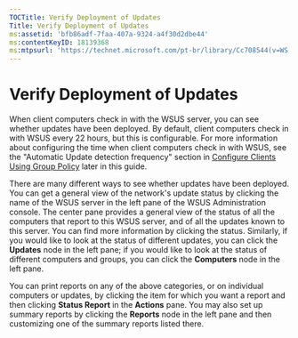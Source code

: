 ```yaml
---
TOCTitle: Verify Deployment of Updates
Title: Verify Deployment of Updates
ms:assetid: 'bfb86adf-7faa-407a-9324-a4f30d2dbe44'
ms:contentKeyID: 18139368
ms:mtpsurl: 'https://technet.microsoft.com/pt-br/library/Cc708544(v=WS.10)'
---
```


Verify Deployment of Updates
============================

When client computers check in with the WSUS server, you can see whether updates have been deployed. By default, client computers check in with WSUS every 22 hours, but this is configurable. For more information about configuring the time when client computers check in with WSUS, see the "Automatic Update detection frequency" section in [Configure Clients Using Group Policy](https://technet.microsoft.com/d7d4c391-f707-4257-8987-e40705e097e7) later in this guide.

There are many different ways to see whether updates have been deployed. You can get a general view of the network's update status by clicking the name of the WSUS server in the left pane of the WSUS Administration console. The center pane provides a general view of the status of all the computers that report to this WSUS server, and of all the updates known to this server. You can find more information by clicking the status. Similarly, if you would like to look at the status of different updates, you can click the **Updates** node in the left pane; if you would like to look at the status of different computers and groups, you can click the **Computers** node in the left pane.

You can print reports on any of the above categories, or on individual computers or updates, by clicking the item for which you want a report and then clicking **Status Report** in the **Actions** pane. You may also set up summary reports by clicking the **Reports** node in the left pane and then customizing one of the summary reports listed there.
